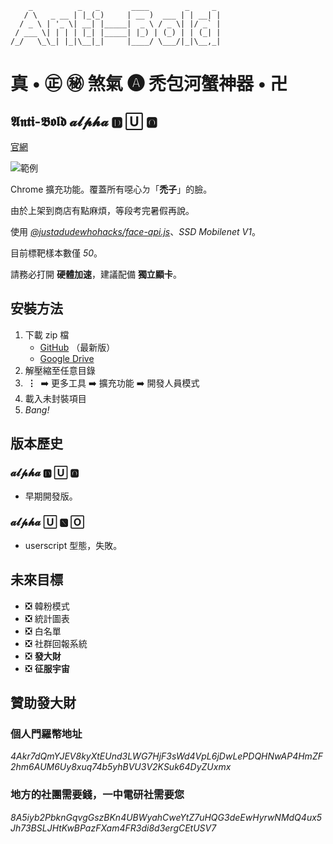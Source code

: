 ```
    _          _   _       ____        _     _ 
   / \   _ __ | |_(_)     | __ )  ___ | | __| |
  / _ \ | '_ \| __| |_____|  _ \ / _ \| |/ _` |
 / ___ \| | | | |_| |_____| |_) | (_) | | (_| |
/_/   \_\_| |_|\__|_|     |____/ \___/|_|\__,_|
```
# 真 • ㊣ ㊙ 煞氣 🅐 禿包河蟹神器 • 卍
## 𝕬𝖓𝖙𝖎-𝕭𝖔𝖑𝖉 𝓪𝓵𝓹𝓱𝓪 🅳 🅄 🅾
[官網](https://www.kevinweng.tk/ab/ "前往官網")

![範例](https://i.imgur.com/Bn2mfMB.jpg)

Chrome 擴充功能。覆蓋所有噁心ㄉ「__禿子__」的臉。

由於上架到商店有點麻煩，等段考完暑假再說。

使用 _[@justadudewhohacks/face-api.js](/justadudewhohacks/face-api.js "face-api.js")_、_SSD Mobilenet V1_。

目前標靶樣本數僅 _50_。

請務必打開 __硬體加速__，建議配備 __獨立顯卡__。
## 安裝方法
1. 下載 zip 檔
    * [GitHub](https://github.com/nevikw39/Anti-Bold/archive/master.zip "從 GitHub 下載") （最新版）
    * [Google Drive](https://drive.google.com/uc?export=download&id=1rrMlMW4qeablWrtXqguEd0jUsQZ7JqF2 "從 Google Drive 下載")
2. 解壓縮至任意目錄
3. __&nbsp;⋮&nbsp;__ ➡️ 更多工具 ➡️ 擴充功能 ➡️ 開發人員模式
4. 載入未封裝項目
5. _Bang!_
## 版本歷史
### 𝓪𝓵𝓹𝓱𝓪 🅳 🅄 🅾
* 早期開發版。
### 𝓪𝓵𝓹𝓱𝓪 🅄 🅽 🄾
* userscript 型態，失敗。
## 未來目標
* ❎ 韓粉模式
* ❎ 統計圖表
* ❎ 白名單
* ❎ 社群回報系統
* ❎ __發大財__
* ❎ __征服宇宙__
## 贊助發大財
### 個人門羅幣地址
_4Akr7dQmYJEV8kyXtEUnd3LWG7HjF3sWd4VpL6jDwLePDQHNwAP4HmZF2hm6AUM6Uy8xuq74b5yhBVU3V2KSuk64DyZUxmx_
### 地方的社團需要錢，一中電研社需要您
_8A5iyb2PbknGqvgGszBKn4UBWyahCweYtZ7uHQG3deEwHyrwNMdQ4ux5Jh73BSLJHtKwBPazFXam4FR3di8d3ergCEtUSV7_
